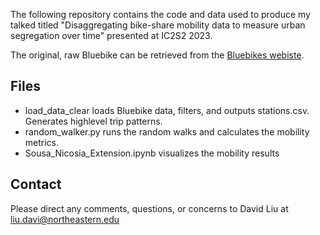 The following repository contains the code and data used to produce my talked titled "Disaggregating bike-share mobility data to measure urban segregation over time" presented at IC2S2 2023. 

The original, raw Bluebike can be retrieved from the [Bluebikes webiste](https://www.bluebikes.com/system-data).

## Files
* load_data_clear loads Bluebike data, filters, and outputs stations.csv. Generates highlevel trip patterns.
* random_walker.py runs the random walks and calculates the mobility metrics.
* Sousa_Nicosia_Extension.ipynb visualizes the mobility results

## Contact 
Please direct any comments, questions, or concerns to David Liu at [liu.davi@northeastern.edu](liu.davi@northeastern.edu)